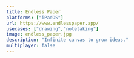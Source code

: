 ```yaml
---
title: Endless Paper
platforms: ["iPadOS"]
url: https://www.endlesspaper.app/
usecases: ["drawing","notetaking"]
image: endless_paper.jpg
description: "Infinite canvas to grow ideas."
multiplayer: false
---
```

